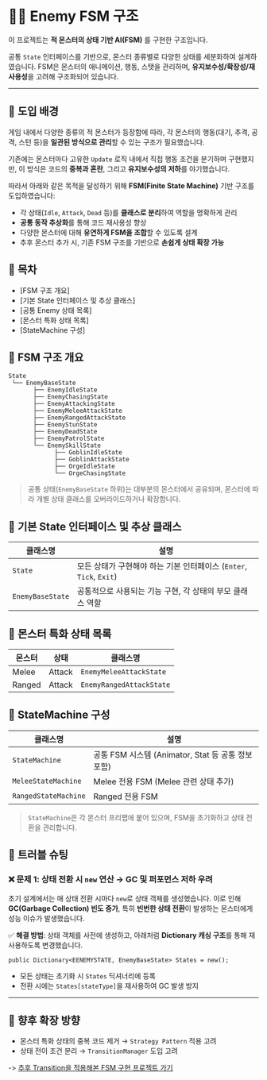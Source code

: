 # 🧟‍♂️ Enemy FSM 구조

이 프로젝트는 **적 몬스터의 상태 기반 AI(FSM)** 를 구현한 구조입니다.

 공통 `State` 인터페이스를 기반으로, 몬스터 종류별로 다양한 상태를 세분화하여 설계하였습니다.
 FSM은 몬스터의 애니메이션, 행동, 스탯을 관리하며, **유지보수성/확장성/재사용성**을 고려해 구조화되어 있습니다.

------



## 📖 도입 배경

게임 내에서 다양한 종류의 적 몬스터가 등장함에 따라, 각 몬스터의 행동(대기, 추격, 공격, 스턴 등)을
 **일관된 방식으로 관리**할 수 있는 구조가 필요했습니다.

기존에는 몬스터마다 고유한 `Update` 로직 내에서 직접 행동 조건을 분기하며 구현했지만,
 이 방식은 코드의 **중복과 혼란**, 그리고 **유지보수성의 저하**를 야기했습니다.

따라서 아래와 같은 목적을 달성하기 위해 **FSM(Finite State Machine)** 기반 구조를 도입하였습니다:

- 각 상태(`Idle`, `Attack`, `Dead` 등)를 **클래스로 분리**하여 역할을 명확하게 관리
- **공통 동작 추상화**를 통해 코드 재사용성 향상
- 다양한 몬스터에 대해 **유연하게 FSM을 조합**할 수 있도록 설계
- 추후 몬스터 추가 시, 기존 FSM 구조를 기반으로 **손쉽게 상태 확장 가능**



## 📌 목차

- [FSM 구조 개요]
- [기본 State 인터페이스 및 추상 클래스]
- [공통 Enemy 상태 목록]
- [몬스터 특화 상태 목록]
- [StateMachine 구성]



## 🧩 FSM 구조 개요

```
State
 └── EnemyBaseState
       ├── EnemyIdleState
       ├── EnemyChasingState
       ├── EnemyAttackingState
       ├── EnemyMeleeAttackState
       ├── EnemyRangedAttackState
       ├── EnemyStunState
       ├── EnemyDeadState
       ├── EnemyPatrolState
       └── EnemySkillState
             ├── GoblinIdleState
             ├── GoblinAttackState
             ├── OrgeIdleState
             └── OrgeChasingState
```

> 공통 상태(`EnemyBaseState` 하위)는 대부분의 몬스터에서 공유되며, 몬스터에 따라 개별 상태 클래스를 오버라이드하거나 확장합니다.





## 🧱 기본 State 인터페이스 및 추상 클래스

| 클래스명         | 설명                                                         |
| ---------------- | ------------------------------------------------------------ |
| `State`          | 모든 상태가 구현해야 하는 기본 인터페이스 (`Enter`, `Tick`, `Exit`) |
| `EnemyBaseState` | 공통적으로 사용되는 기능 구현, 각 상태의 부모 클래스 역할    |





## 🧬 몬스터 특화 상태 목록

| 몬스터 | 상태   | 클래스명                 |
| ------ | ------ | ------------------------ |
| Melee  | Attack | `EnemyMeleeAttackState`  |
| Ranged | Attack | `EnemyRangedAttackState` |





## 🧠 StateMachine 구성

| 클래스명             | 설명                                               |
| -------------------- | -------------------------------------------------- |
| `StateMachine`       | 공통 FSM 시스템 (Animator, Stat 등 공통 정보 포함) |
| `MeleeStateMachine`  | Melee 전용 FSM (Melee 관련 상태 추가)              |
| `RangedStateMachine` | Ranged 전용 FSM                                    |

> `StateMachine`은 각 몬스터 프리팹에 붙어 있으며, FSM을 초기화하고 상태 전환을 관리합니다.



## 🧩 트러블 슈팅



### ❌ 문제 1: 상태 전환 시 `new` 연산 → GC 및 퍼포먼스 저하 우려

초기 설계에서는 매 상태 전환 시마다 `new`로 상태 객체를 생성했습니다.
 이로 인해 **GC(Garbage Collection) 빈도 증가**, 특히 **빈번한 상태 전환**이 발생하는 몬스터에게 성능 이슈가 발생했습니다.

✅ **해결 방법**:
 상태 객체를 사전에 생성하고, 아래처럼 **Dictionary 캐싱 구조**를 통해 재사용하도록 변경했습니다.

```
public Dictionary<EENEMYSTATE, EnemyBaseState> States = new();
```

- 모든 상태는 초기화 시 `States` 딕셔너리에 등록
- 전환 시에는 `States[stateType]`을 재사용하여 GC 발생 방지

------



## 📌 향후 확장 방향

- 몬스터 특화 상태의 중복 코드 제거 → `Strategy Pattern` 적용 고려
- 상태 전이 조건 분리 → `TransitionManager` 도입 고려  

-> [추후 Transition을 적용해본 FSM 구현 프로젝트 가기](https://github.com/tmddb134679/7Days)  

